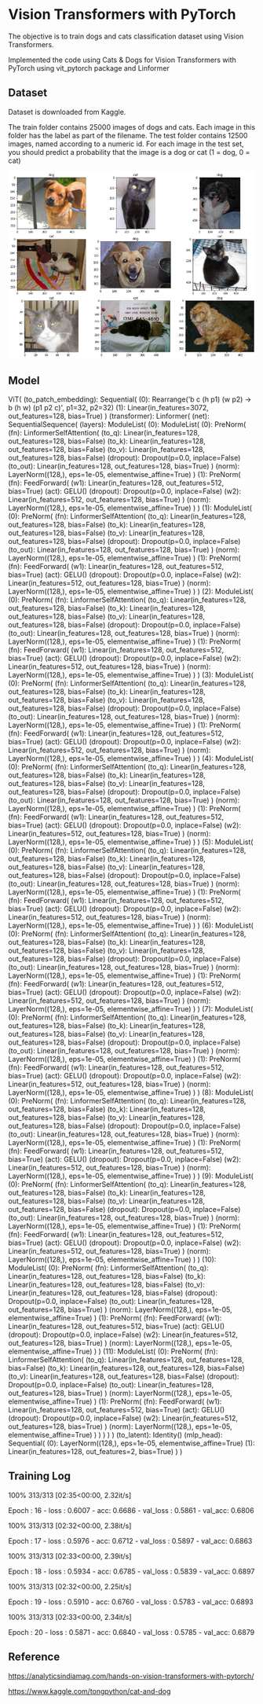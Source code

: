 # Vision Transformers with PyTorch

The objective is to train dogs and cats classification dataset using Vision Transformers. 

 Implemented the code using Cats & Dogs for Vision Transformers with PyTorch using vit_pytorch package and Linformer

## Dataset

Dataset is downloaded from Kaggle. 

The train folder contains 25000 images of dogs and cats. Each image in this folder has the label as part of the filename. The test folder contains 12500 images, named according to a numeric id. For each image in the test set, you should predict a probability that the image is a dog or cat (1 = dog, 0 = cat)

![alt_text](https://github.com/Yuvaraj0001/EVA7_Assignments/blob/main/Session_13/Images/sample.png)

## Model

ViT(
  (to_patch_embedding): Sequential(
    (0): Rearrange('b c (h p1) (w p2) -> b (h w) (p1 p2 c)', p1=32, p2=32)
    (1): Linear(in_features=3072, out_features=128, bias=True)
  )
  (transformer): Linformer(
    (net): SequentialSequence(
      (layers): ModuleList(
        (0): ModuleList(
          (0): PreNorm(
            (fn): LinformerSelfAttention(
              (to_q): Linear(in_features=128, out_features=128, bias=False)
              (to_k): Linear(in_features=128, out_features=128, bias=False)
              (to_v): Linear(in_features=128, out_features=128, bias=False)
              (dropout): Dropout(p=0.0, inplace=False)
              (to_out): Linear(in_features=128, out_features=128, bias=True)
            )
            (norm): LayerNorm((128,), eps=1e-05, elementwise_affine=True)
          )
          (1): PreNorm(
            (fn): FeedForward(
              (w1): Linear(in_features=128, out_features=512, bias=True)
              (act): GELU()
              (dropout): Dropout(p=0.0, inplace=False)
              (w2): Linear(in_features=512, out_features=128, bias=True)
            )
            (norm): LayerNorm((128,), eps=1e-05, elementwise_affine=True)
          )
        )
        (1): ModuleList(
          (0): PreNorm(
            (fn): LinformerSelfAttention(
              (to_q): Linear(in_features=128, out_features=128, bias=False)
              (to_k): Linear(in_features=128, out_features=128, bias=False)
              (to_v): Linear(in_features=128, out_features=128, bias=False)
              (dropout): Dropout(p=0.0, inplace=False)
              (to_out): Linear(in_features=128, out_features=128, bias=True)
            )
            (norm): LayerNorm((128,), eps=1e-05, elementwise_affine=True)
          )
          (1): PreNorm(
            (fn): FeedForward(
              (w1): Linear(in_features=128, out_features=512, bias=True)
              (act): GELU()
              (dropout): Dropout(p=0.0, inplace=False)
              (w2): Linear(in_features=512, out_features=128, bias=True)
            )
            (norm): LayerNorm((128,), eps=1e-05, elementwise_affine=True)
          )
        )
        (2): ModuleList(
          (0): PreNorm(
            (fn): LinformerSelfAttention(
              (to_q): Linear(in_features=128, out_features=128, bias=False)
              (to_k): Linear(in_features=128, out_features=128, bias=False)
              (to_v): Linear(in_features=128, out_features=128, bias=False)
              (dropout): Dropout(p=0.0, inplace=False)
              (to_out): Linear(in_features=128, out_features=128, bias=True)
            )
            (norm): LayerNorm((128,), eps=1e-05, elementwise_affine=True)
          )
          (1): PreNorm(
            (fn): FeedForward(
              (w1): Linear(in_features=128, out_features=512, bias=True)
              (act): GELU()
              (dropout): Dropout(p=0.0, inplace=False)
              (w2): Linear(in_features=512, out_features=128, bias=True)
            )
            (norm): LayerNorm((128,), eps=1e-05, elementwise_affine=True)
          )
        )
        (3): ModuleList(
          (0): PreNorm(
            (fn): LinformerSelfAttention(
              (to_q): Linear(in_features=128, out_features=128, bias=False)
              (to_k): Linear(in_features=128, out_features=128, bias=False)
              (to_v): Linear(in_features=128, out_features=128, bias=False)
              (dropout): Dropout(p=0.0, inplace=False)
              (to_out): Linear(in_features=128, out_features=128, bias=True)
            )
            (norm): LayerNorm((128,), eps=1e-05, elementwise_affine=True)
          )
          (1): PreNorm(
            (fn): FeedForward(
              (w1): Linear(in_features=128, out_features=512, bias=True)
              (act): GELU()
              (dropout): Dropout(p=0.0, inplace=False)
              (w2): Linear(in_features=512, out_features=128, bias=True)
            )
            (norm): LayerNorm((128,), eps=1e-05, elementwise_affine=True)
          )
        )
        (4): ModuleList(
          (0): PreNorm(
            (fn): LinformerSelfAttention(
              (to_q): Linear(in_features=128, out_features=128, bias=False)
              (to_k): Linear(in_features=128, out_features=128, bias=False)
              (to_v): Linear(in_features=128, out_features=128, bias=False)
              (dropout): Dropout(p=0.0, inplace=False)
              (to_out): Linear(in_features=128, out_features=128, bias=True)
            )
            (norm): LayerNorm((128,), eps=1e-05, elementwise_affine=True)
          )
          (1): PreNorm(
            (fn): FeedForward(
              (w1): Linear(in_features=128, out_features=512, bias=True)
              (act): GELU()
              (dropout): Dropout(p=0.0, inplace=False)
              (w2): Linear(in_features=512, out_features=128, bias=True)
            )
            (norm): LayerNorm((128,), eps=1e-05, elementwise_affine=True)
          )
        )
        (5): ModuleList(
          (0): PreNorm(
            (fn): LinformerSelfAttention(
              (to_q): Linear(in_features=128, out_features=128, bias=False)
              (to_k): Linear(in_features=128, out_features=128, bias=False)
              (to_v): Linear(in_features=128, out_features=128, bias=False)
              (dropout): Dropout(p=0.0, inplace=False)
              (to_out): Linear(in_features=128, out_features=128, bias=True)
            )
            (norm): LayerNorm((128,), eps=1e-05, elementwise_affine=True)
          )
          (1): PreNorm(
            (fn): FeedForward(
              (w1): Linear(in_features=128, out_features=512, bias=True)
              (act): GELU()
              (dropout): Dropout(p=0.0, inplace=False)
              (w2): Linear(in_features=512, out_features=128, bias=True)
            )
            (norm): LayerNorm((128,), eps=1e-05, elementwise_affine=True)
          )
        )
        (6): ModuleList(
          (0): PreNorm(
            (fn): LinformerSelfAttention(
              (to_q): Linear(in_features=128, out_features=128, bias=False)
              (to_k): Linear(in_features=128, out_features=128, bias=False)
              (to_v): Linear(in_features=128, out_features=128, bias=False)
              (dropout): Dropout(p=0.0, inplace=False)
              (to_out): Linear(in_features=128, out_features=128, bias=True)
            )
            (norm): LayerNorm((128,), eps=1e-05, elementwise_affine=True)
          )
          (1): PreNorm(
            (fn): FeedForward(
              (w1): Linear(in_features=128, out_features=512, bias=True)
              (act): GELU()
              (dropout): Dropout(p=0.0, inplace=False)
              (w2): Linear(in_features=512, out_features=128, bias=True)
            )
            (norm): LayerNorm((128,), eps=1e-05, elementwise_affine=True)
          )
        )
        (7): ModuleList(
          (0): PreNorm(
            (fn): LinformerSelfAttention(
              (to_q): Linear(in_features=128, out_features=128, bias=False)
              (to_k): Linear(in_features=128, out_features=128, bias=False)
              (to_v): Linear(in_features=128, out_features=128, bias=False)
              (dropout): Dropout(p=0.0, inplace=False)
              (to_out): Linear(in_features=128, out_features=128, bias=True)
            )
            (norm): LayerNorm((128,), eps=1e-05, elementwise_affine=True)
          )
          (1): PreNorm(
            (fn): FeedForward(
              (w1): Linear(in_features=128, out_features=512, bias=True)
              (act): GELU()
              (dropout): Dropout(p=0.0, inplace=False)
              (w2): Linear(in_features=512, out_features=128, bias=True)
            )
            (norm): LayerNorm((128,), eps=1e-05, elementwise_affine=True)
          )
        )
        (8): ModuleList(
          (0): PreNorm(
            (fn): LinformerSelfAttention(
              (to_q): Linear(in_features=128, out_features=128, bias=False)
              (to_k): Linear(in_features=128, out_features=128, bias=False)
              (to_v): Linear(in_features=128, out_features=128, bias=False)
              (dropout): Dropout(p=0.0, inplace=False)
              (to_out): Linear(in_features=128, out_features=128, bias=True)
            )
            (norm): LayerNorm((128,), eps=1e-05, elementwise_affine=True)
          )
          (1): PreNorm(
            (fn): FeedForward(
              (w1): Linear(in_features=128, out_features=512, bias=True)
              (act): GELU()
              (dropout): Dropout(p=0.0, inplace=False)
              (w2): Linear(in_features=512, out_features=128, bias=True)
            )
            (norm): LayerNorm((128,), eps=1e-05, elementwise_affine=True)
          )
        )
        (9): ModuleList(
          (0): PreNorm(
            (fn): LinformerSelfAttention(
              (to_q): Linear(in_features=128, out_features=128, bias=False)
              (to_k): Linear(in_features=128, out_features=128, bias=False)
              (to_v): Linear(in_features=128, out_features=128, bias=False)
              (dropout): Dropout(p=0.0, inplace=False)
              (to_out): Linear(in_features=128, out_features=128, bias=True)
            )
            (norm): LayerNorm((128,), eps=1e-05, elementwise_affine=True)
          )
          (1): PreNorm(
            (fn): FeedForward(
              (w1): Linear(in_features=128, out_features=512, bias=True)
              (act): GELU()
              (dropout): Dropout(p=0.0, inplace=False)
              (w2): Linear(in_features=512, out_features=128, bias=True)
            )
            (norm): LayerNorm((128,), eps=1e-05, elementwise_affine=True)
          )
        )
        (10): ModuleList(
          (0): PreNorm(
            (fn): LinformerSelfAttention(
              (to_q): Linear(in_features=128, out_features=128, bias=False)
              (to_k): Linear(in_features=128, out_features=128, bias=False)
              (to_v): Linear(in_features=128, out_features=128, bias=False)
              (dropout): Dropout(p=0.0, inplace=False)
              (to_out): Linear(in_features=128, out_features=128, bias=True)
            )
            (norm): LayerNorm((128,), eps=1e-05, elementwise_affine=True)
          )
          (1): PreNorm(
            (fn): FeedForward(
              (w1): Linear(in_features=128, out_features=512, bias=True)
              (act): GELU()
              (dropout): Dropout(p=0.0, inplace=False)
              (w2): Linear(in_features=512, out_features=128, bias=True)
            )
            (norm): LayerNorm((128,), eps=1e-05, elementwise_affine=True)
          )
        )
        (11): ModuleList(
          (0): PreNorm(
            (fn): LinformerSelfAttention(
              (to_q): Linear(in_features=128, out_features=128, bias=False)
              (to_k): Linear(in_features=128, out_features=128, bias=False)
              (to_v): Linear(in_features=128, out_features=128, bias=False)
              (dropout): Dropout(p=0.0, inplace=False)
              (to_out): Linear(in_features=128, out_features=128, bias=True)
            )
            (norm): LayerNorm((128,), eps=1e-05, elementwise_affine=True)
          )
          (1): PreNorm(
            (fn): FeedForward(
              (w1): Linear(in_features=128, out_features=512, bias=True)
              (act): GELU()
              (dropout): Dropout(p=0.0, inplace=False)
              (w2): Linear(in_features=512, out_features=128, bias=True)
            )
            (norm): LayerNorm((128,), eps=1e-05, elementwise_affine=True)
          )
        )
      )
    )
  )
  (to_latent): Identity()
  (mlp_head): Sequential(
    (0): LayerNorm((128,), eps=1e-05, elementwise_affine=True)
    (1): Linear(in_features=128, out_features=2, bias=True)
  )
)

## Training Log

100%
313/313 [02:35<00:00, 2.32it/s]

Epoch : 16 - loss : 0.6007 - acc: 0.6686 - val_loss : 0.5861 - val_acc: 0.6806

100%
313/313 [02:32<00:00, 2.38it/s]

Epoch : 17 - loss : 0.5976 - acc: 0.6712 - val_loss : 0.5897 - val_acc: 0.6863

100%
313/313 [02:33<00:00, 2.39it/s]

Epoch : 18 - loss : 0.5934 - acc: 0.6785 - val_loss : 0.5839 - val_acc: 0.6897

100%
313/313 [02:32<00:00, 2.25it/s]

Epoch : 19 - loss : 0.5910 - acc: 0.6760 - val_loss : 0.5783 - val_acc: 0.6893

100%
313/313 [02:33<00:00, 2.34it/s]

Epoch : 20 - loss : 0.5871 - acc: 0.6840 - val_loss : 0.5785 - val_acc: 0.6879

## Reference

https://analyticsindiamag.com/hands-on-vision-transformers-with-pytorch/

https://www.kaggle.com/tongpython/cat-and-dog

